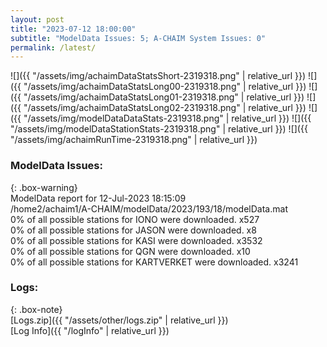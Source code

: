 ```yaml
---
layout: post
title: "2023-07-12 18:00:00"
subtitle: "ModelData Issues: 5; A-CHAIM System Issues: 0"
permalink: /latest/
---
```


![]({{ "/assets/img/achaimDataStatsShort-2319318.png" | relative_url }})
![]({{ "/assets/img/achaimDataStatsLong00-2319318.png" | relative_url }})
![]({{ "/assets/img/achaimDataStatsLong01-2319318.png" | relative_url }})
![]({{ "/assets/img/achaimDataStatsLong02-2319318.png" | relative_url }})
![]({{ "/assets/img/modelDataDataStats-2319318.png" | relative_url }})
![]({{ "/assets/img/modelDataStationStats-2319318.png" | relative_url }})
![]({{ "/assets/img/achaimRunTime-2319318.png" | relative_url }})


### ModelData Issues:  
  
{: .box-warning}  
 ModelData report for 12-Jul-2023 18:15:09   
 /home2/achaim1/A-CHAIM/modelData/2023/193/18/modelData.mat   
 0% of all possible stations for IONO were downloaded. x527   
 0% of all possible stations for JASON were downloaded. x8   
 0% of all possible stations for KASI were downloaded. x3532   
 0% of all possible stations for QGN were downloaded. x10   
 0% of all possible stations for KARTVERKET were downloaded. x3241   
  


### Logs:  
  
{: .box-note}  
[Logs.zip]({{ "/assets/other/logs.zip" | relative_url }})  
[Log Info]({{ "/logInfo" | relative_url }})  
